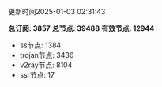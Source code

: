 更新时间2025-01-03 02:31:43

**总订阅: 3857**
**总节点: 39488**
**有效节点: 12944**
- ss节点: 1384
- trojan节点: 3436
- v2ray节点: 8104
- ssr节点: 17
